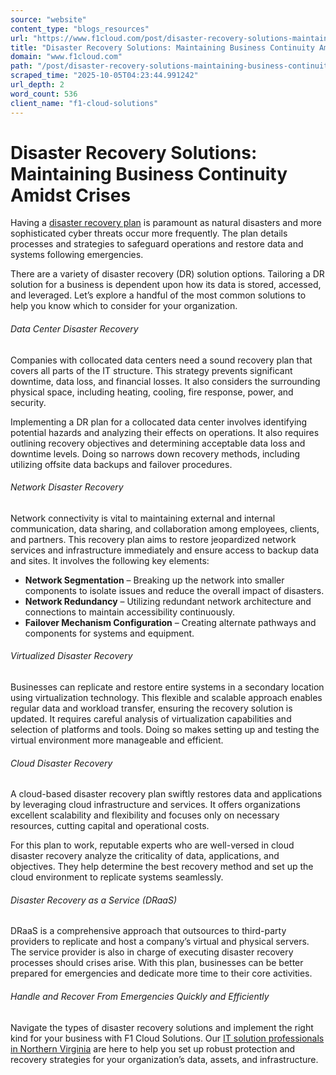 ```yaml
---
source: "website"
content_type: "blogs_resources"
url: "https://www.f1cloud.com/post/disaster-recovery-solutions-maintaining-business-continuity-amidst-crises"
title: "Disaster Recovery Solutions: Maintaining Business Continuity Amidst Crises"
domain: "www.f1cloud.com"
path: "/post/disaster-recovery-solutions-maintaining-business-continuity-amidst-crises"
scraped_time: "2025-10-05T04:23:44.991242"
url_depth: 2
word_count: 536
client_name: "f1-cloud-solutions"
---
```


# Disaster Recovery Solutions: Maintaining Business Continuity Amidst Crises

Having a [disaster recovery plan](https://www.f1cloud.com/businesscontinuity) is paramount as natural disasters and more sophisticated cyber threats occur more frequently. The plan details processes and strategies to safeguard operations and restore data and systems following emergencies.

There are a variety of disaster recovery (DR) solution options. Tailoring a DR solution for a business is dependent upon how its data is stored, accessed, and leveraged. Let’s explore a handful of the most common solutions to help you know which to consider for your organization.

###### Data Center Disaster Recovery

Companies with collocated data centers need a sound recovery plan that covers all parts of the IT structure. This strategy prevents significant downtime, data loss, and financial losses. It also considers the surrounding physical space, including heating, cooling, fire response, power, and security.

Implementing a DR plan for a collocated data center involves identifying potential hazards and analyzing their effects on operations. It also requires outlining recovery objectives and determining acceptable data loss and downtime levels. Doing so narrows down recovery methods, including utilizing offsite data backups and failover procedures.

###### Network Disaster Recovery

Network connectivity is vital to maintaining external and internal communication, data sharing, and collaboration among employees, clients, and partners. This recovery plan aims to restore jeopardized network services and infrastructure immediately and ensure access to backup data and sites. It involves the following key elements:

*   **Network Segmentation** – Breaking up the network into smaller components to isolate issues and reduce the overall impact of disasters.
*   **Network Redundancy** – Utilizing redundant network architecture and connections to maintain accessibility continuously.
*   **Failover Mechanism Configuration** – Creating alternate pathways and components for systems and equipment.

###### Virtualized Disaster Recovery

Businesses can replicate and restore entire systems in a secondary location using virtualization technology. This flexible and scalable approach enables regular data and workload transfer, ensuring the recovery solution is updated. It requires careful analysis of virtualization capabilities and selection of platforms and tools. Doing so makes setting up and testing the virtual environment more manageable and efficient.

###### Cloud Disaster Recovery

A cloud-based disaster recovery plan swiftly restores data and applications by leveraging cloud infrastructure and services. It offers organizations excellent scalability and flexibility and focuses only on necessary resources, cutting capital and operational costs.

For this plan to work, reputable experts who are well-versed in cloud disaster recovery analyze the criticality of data, applications, and objectives. They help determine the best recovery method and set up the cloud environment to replicate systems seamlessly.

###### Disaster Recovery as a Service (DRaaS)

DRaaS is a comprehensive approach that outsources to third-party providers to replicate and host a company’s virtual and physical servers. The service provider is also in charge of executing disaster recovery processes should crises arise. With this plan, businesses can be better prepared for emergencies and dedicate more time to their core activities.

###### Handle and Recover From Emergencies Quickly and Efficiently

Navigate the types of disaster recovery solutions and implement the right kind for your business with F1 Cloud Solutions. Our [IT solution professionals in Northern Virginia](https://www.f1cloud.com/) are here to help you set up robust protection and recovery strategies for your organization’s data, assets, and infrastructure.
